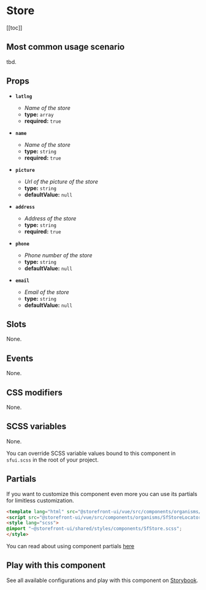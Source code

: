 # Store

<!-- No Component description -->


[[toc]]


## Most common usage scenario

tbd.


## Props

- **`latlng`**
  - _Name of the store_
  - **type:** `array`
  - **required:** `true`

- **`name`**
  - _Name of the store_
  - **type:** `string`
  - **required:** `true`

- **`picture`**
  - _Url of the picture of the store_
  - **type:** `string`
  - **defaultValue:** `null`

- **`address`**
  - _Address of the store_
  - **type:** `string`
  - **required:** `true`

- **`phone`**
  - _Phone number of the store_
  - **type:** `string`
  - **defaultValue:** `null`

- **`email`**
  - _Email of the store_
  - **type:** `string`
  - **defaultValue:** `null`


## Slots

None.


## Events

None.


## CSS modifiers

None.


## SCSS variables

None.

You can override SCSS variable values bound to this component in `sfui.scss` in the root of your project.


## Partials

If you want to customize this component even more you can use its partials for limitless customization.

```html
<template lang="html" src="@storefront-ui/vue/src/components/organisms/SfStoreLocator/_internal/SfStore.html"></template>
<script src="@storefront-ui/vue/src/components/organisms/SfStoreLocator/_internal/SfStore.js"></script>
<style lang="scss">
@import "~@storefront-ui/shared/styles/components/SfStore.scss";
</style>
```

You can read about using component partials [here](docs.storefrontui.io/customization)


## Play with this component

See all available configurations and play with this component on <a href="https://storybook.storefrontui.io/?path=/story/">Storybook</a>.
